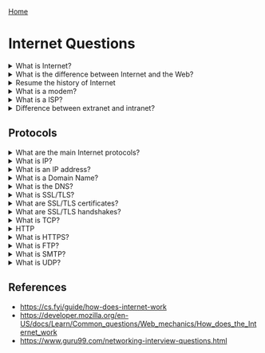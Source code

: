 [Home](../README.md)

# Internet Questions

<!-- $Q:D -->
<details>
<summary>What is Internet?</summary>

A global network of computers (GAN) connected to each other which communicate through a set of standardized protocols. The core of the internet is a global network of interconnected routers.

Roughly speaking, Internet is a network of networks. Data is broken up into small packets that are sent from your device to a series of routers until the packet reaches its final destination.
</details>



<!-- $Q:C -->
<details id="internet-vs-web">
<summary>What is the difference between Internet and the Web?</summary>

Internet is the infrastructure, whereas the Web is a service built on top of the infrastructure.

It is worth noting there are several other services built on top of the Internet, such as email and IRC.
</details>



<!-- $Q:B -->
<details id="history">
<summary>Resume the history of Internet</summary>

In the 60s, The US army needs a decentralized communication network in case of a nuclear attack. After developments by US universities and research centers, Internet opens to other countries (the UK first).

Internet relied on existing infrastructure (power, telephone) to develop itself.

**Modems** were developed to allow communication over telephone lines. By connecting routers to routers, networks to networks, Internet scaled worldwide.

**ISPs** opened the Internet to commercial use.
</details>



<!-- $Q:B -->
<details id="modem">
<summary>What is a modem?</summary>

A device that connects a computer network to the telephone infrastructure by modulating and demodulating (hence the name).

It modulates an analog signal to digital information.

It also decodes carrier signals to demodulates the transmitted information.

The main aim of the Modem is to produce a signal that can be transmitted easily and decoded to reproduce the digital data in its original form. Modems are also used for transmitting analog signals, such as Light Emitting Diodes (LED) or radio.
</details>



<!-- $Q:C -->
<details id="isp">
<summary>What is a ISP?</summary>

An Internet Service Provider is a company that manages some special routers that are all linked together and can also access other ISPs' routers. The Internet consists of this whole infrastructure of networks.
</details>



<!-- $Q:D -->
<details id="extranet-vs-intranet">
<summary>Difference between extranet and intranet?</summary>

Intranets: private networks, restricted to members of a particular organization.

Extranets: very similar to Intranets, except they open to other organizations. They're used to share information with clients and stakeholders.
</details>




## Protocols

<!-- $Q:D -->
<details>
<summary>What are the main Internet protocols?</summary>

IP is responsible for routing packets of data to their correct destination.

TCP and UDP ensure that packets are transmitted reliably and efficiently.

DNS is used to translate domain names into IP addresses.

HTTP and HTTPS are used to transfer data between clients and servers.
</details>





<!-- $Q:D -->
<details id="ip">
<summary>What is IP?</summary>

The Internet Protocol.
</details>



<!-- $Q:B -->
<details id="ip-address">
<summary>What is an IP address?</summary>

A Internet Protocol Address is a unique identifier (UID) assigned to each device on a network. The IP Address is necessary to route data to the correct destination.

It's made of a series of numbers separated by dots (the dotted-decimal format), for example: `192.168.2.10`.

Note: the IP address is a logicial UID, while the MAC address is a physical UID.

IP addresses come in two versions:
1. the old **IPv4**
1. the more recent **IPv6**

<blockquote>
  <!-- $Q:D -->
  <details>
  <summary>What is a private IP address?</summary>
  Private IP addresses are assigned for use on intranets. These addresses are used for internal networks and are not routable on external public networks. These ensure that no conflicts are present among internal networks. At the same time, the same range of private IP addresses is reusable for multiple intranets since they do not “see” each other.
  </details>
</blockquote>
</details>



<!-- $Q:C -->
<details id="domain-name">
<summary>What is a Domain Name?</summary>

Domain Name: a human-readable name (alias) used to identify an IP address.

E.g.: "google.com" is a domain name used on top of the IP address `142.250.190.78`. The IP address may change over time but the domain name can stay the same.

Domain names are translated into IP addresses using the **DNS**.
</details>



<!-- $Q:C -->
<details id="dns">
<summary>What is the DNS?</summary>

Domain Name System: part of the internet infrastructure, responsible for translating domain names into IP addresses. When you enter a domain name into your web browser, your computer sends a DNS query to a DNS server, which returns the corresponding IP address.

The main function of this network service is to provide host names to TCP/IP address resolution.
<!-- $TODO: what is a DNS query? -->
<!-- $TODO: what is a DNS server? -->
<!-- what is DNS address resolution ? -->
</details>



<!-- $Q:D -->
<details id="ssl-tls">
<summary>What is SSL/TLS?</summary>

Secure Sockets Layer/Transport Layer Security: provide secure communication over the internet.
</details>



<!-- $Q:D -->
<details id="ssl-tls-certificates">
<summary>What are SSL/TLS certificates?</summary>

SSL/TLS Certificates are used to establish trust between the client and server. They contain information about the identity of the server and are signed by a trusted 3rd party (a Certificate Authority) to verify their authenticity.

Use SSL/TLS when transmitting sensitive data. Devs need to obtain and maintain valid SSL/TLS certificates for their servers, and follow best practices for configuring and securing SSL/TLS connections.

<!-- $TODO: certificate authority -->
</details>



<!-- $Q:D -->
<details id="#ssl-tls-handshakes">
<summary>What are SSL/TLS handshakes?</summary>

A process during which the client and server exchange information to negotiate the encryption algorithm and other parameters for the secure connection.
</details>



<!-- $Q:D -->
<details id="tcp">
<summary>What is TCP?</summary>

Transmission Control Protocol: communication protocol used by most internet-based applications (TCP/IP). Provides a reliable, ordered, and error-checked delivery of data.

<!-- TCP/IP is short for Transmission Control Protocol / Internet Protocol. This is a set of protocol layers that is designed to make data exchange possible on different types of computer networks, also known as a heterogeneous network. -->
</details>



<!-- $Q:D -->
<details id="http">
<summary>HTTP</summary>

Protocol used to transfer data between web clients and servers.

**How it works:** When you visit a website, your web browser sends an **HTTP request** to the server, asking for the webpage or other resource you've requested. The server then sends an **HTTP response** back to the client, containing the requested data.

By default, HTTP uses TCP port 80.
</details>



<!-- $Q:C -->
<details id="https">
<summary>What is HTTPS?</summary>

Hyper Text Transfer Protocol Secure: A more secure, encrypted version of HTTP. HTTPS encrypts the data using SSL/TLS (Secure Sockets Layer/Transport Layer Security) encryption.

HTTPS by default uses port 443.
</details>



<!-- $Q:D -->
<details id="ftp">
<summary>What is FTP?</summary>

File Transfer Protocol.
</details>



<!-- $Q:D -->
<details id="smtp">
<summary>What is SMTP?</summary>

Simple Mail Transfer Protocol.
</details>



<!-- $Q:D -->
<details id="udp">
<summary>What is UDP?</summary>

User Datagram Protocol.
</details>



## References
- https://cs.fyi/guide/how-does-internet-work
- https://developer.mozilla.org/en-US/docs/Learn/Common_questions/Web_mechanics/How_does_the_Internet_work
- https://www.guru99.com/networking-interview-questions.html
